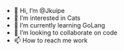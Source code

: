 - 👋 Hi, I’m @Jkuipe
- 👀 I’m interested in Cats
- 🌱 I’m currently learning GoLang
- 💞️ I’m looking to collaborate on code
- 📫 How to reach me work

<!---
Jkuipe/Jkuipe is a ✨ special ✨ repository because its `README.md` (this file) appears on your GitHub profile.
You can click the Preview link to take a look at your changes.
--->

